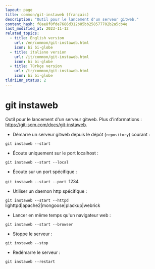 ```yaml
---
layout: page
title: common/git-instaweb (français)
description: "Outil pour le lancement d'un serveur gitweb."
content_hash: f8ae8f0fde7686d312b85bb258577702b2a5cb4e
last_modified_at: 2023-11-12
related_topics:
  - title: English version
    url: /en/common/git-instaweb.html
    icon: bi bi-globe
  - title: italiano version
    url: /it/common/git-instaweb.html
    icon: bi bi-globe
  - title: Türkçe version
    url: /tr/common/git-instaweb.html
    icon: bi bi-globe
tldri18n_status: 2
---
```

# git instaweb

Outil pour le lancement d'un serveur gitweb.
Plus d'informations : <https://git-scm.com/docs/git-instaweb>.

- Démarre un serveur gitweb depuis le dépôt (`repository`) courant :

`git instaweb --start`

- Écoute uniquement sur le port localhost :

`git instaweb --start --local`

- Écoute sur un port spécifique :

`git instaweb --start --port `<span class="tldr-var badge badge-pill bg-dark-lm bg-white-dm text-white-lm text-dark-dm font-weight-bold">1234</span>

- Utiliser un daemon http spécifique :

`git instaweb --start --httpd `<span class="tldr-var badge badge-pill bg-dark-lm bg-white-dm text-white-lm text-dark-dm font-weight-bold">lighttpd|apache2|mongoose|plackup|webrick</span>

- Lancer en même temps qu'un navigateur web :

`git instaweb --start --browser`

- Stoppe le serveur :

`git instaweb --stop`

- Redémarre le serveur :

`git instaweb --restart`
